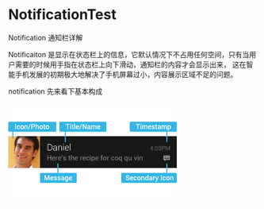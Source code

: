 # NotificationTest
Notification 通知栏详解

Notificaiton 是显示在状态栏上的信息，它默认情况下不占用任何空间，只有当用户需要的时候用手指在状态栏上向下滑动，通知栏的内容才会显示出来，
这在智能手机发展的初期极大地解决了手机屏幕过小，内容展示区域不足的问题。

notification 先来看下基本构成

![图片不存在](https://github.com/tzt1994/imageLib/blob/master/NotificationTest/38056771.jpg)

